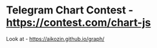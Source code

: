 # Telegram Chart Contest - https://contest.com/chart-js

Look at - https://aikozin.github.io/graph/
